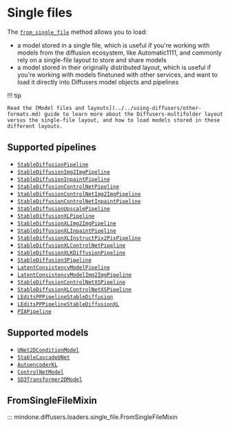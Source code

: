 <!--Copyright 2024 The HuggingFace Team. All rights reserved.

Licensed under the Apache License, Version 2.0 (the "License"); you may not use this file except in compliance with
the License. You may obtain a copy of the License at

http://www.apache.org/licenses/LICENSE-2.0

Unless required by applicable law or agreed to in writing, software distributed under the License is distributed on
an "AS IS" BASIS, WITHOUT WARRANTIES OR CONDITIONS OF ANY KIND, either express or implied. See the License for the
specific language governing permissions and limitations under the License.
-->

# Single files

The [`from_single_file`](single_file.md#fromsinglefilemixin) method allows you to load:

* a model stored in a single file, which is useful if you're working with models from the diffusion ecosystem, like Automatic1111, and commonly rely on a single-file layout to store and share models
* a model stored in their originally distributed layout, which is useful if you're working with models finetuned with other services, and want to load it directly into Diffusers model objects and pipelines

!!! tip

    Read the [Model files and layouts](../../using-diffusers/other-formats.md) guide to learn more about the Diffusers-multifolder layout versus the single-file layout, and how to load models stored in these different layouts.

## Supported pipelines

- [`StableDiffusionPipeline`]()
- [`StableDiffusionImg2ImgPipeline`]()
- [`StableDiffusionInpaintPipeline`]()
- [`StableDiffusionControlNetPipeline`](../pipelines/controlnet.md)
- [`StableDiffusionControlNetImg2ImgPipeline`](../pipelines/controlnet.md)
- [`StableDiffusionControlNetInpaintPipeline`](../pipelines/controlnet.md)
- [`StableDiffusionUpscalePipeline`](../pipelines/stable_diffusion/stable_diffusion_2.md)
- [`StableDiffusionXLPipeline`](../pipelines/stable_diffusion/stable_diffusion_xl.md#stable-diffusion-xl)
- [`StableDiffusionXLImg2ImgPipeline`](../pipelines/stable_diffusion/stable_diffusion_xl.md#stable-diffusion-xl)
- [`StableDiffusionXLInpaintPipeline`](../pipelines/stable_diffusion/stable_diffusion_xl.md#stable-diffusion-xl)
- [`StableDiffusionXLInstructPix2PixPipeline`](../pipelines/pix2pix.md#instructpix2pix)
- [`StableDiffusionXLControlNetPipeline`](../pipelines/controlnet_sdxl.md)
- [`StableDiffusionXLKDiffusionPipeline`]()
- [`StableDiffusion3Pipeline`](../pipelines/stable_diffusion/stable_diffusion_3.md)
- [`LatentConsistencyModelPipeline`](../pipelines/latent_consistency_models.md)
- [`LatentConsistencyModelImg2ImgPipeline`](../pipelines/latent_consistency_models.md)
- [`StableDiffusionControlNetXSPipeline`](../pipelines/controlnetxs.md)
- [`StableDiffusionXLControlNetXSPipeline`](../pipelines/controlnetxs_sdxl.md)
- [`LEditsPPPipelineStableDiffusion`]()
- [`LEditsPPPipelineStableDiffusionXL`]()
- [`PIAPipeline`]()

## Supported models

- [`UNet2DConditionModel`](../models/unet2d-cond.md)
- [`StableCascadeUNet`]()
- [`AutoencoderKL`](../models/autoencoderkl.md)
- [`ControlNetModel`](../models/controlnet.md)
- [`SD3Transformer2DModel`](../models/sd3_transformer2d.md)


## FromSingleFileMixin
::: mindone.diffusers.loaders.single_file.FromSingleFileMixin
